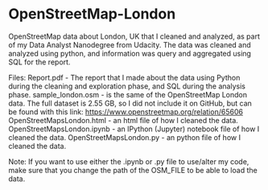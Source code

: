 # OpenStreetMap-London
OpenStreetMap data about London, UK that I cleaned and analyzed, as part of my Data Analyst Nanodegree from Udacity.
The data was cleaned and analyzed using python, and information was query and aggregated using SQL for the report.

Files:
Report.pdf - The report that I made about the data using Python during the cleaning and exploration phase, 
             and SQL during the analysis phase.
sample_london.osm - is the same of the OpenStreetMap London data. The full dataset is 2.55 GB,
                    so I did not include it on GitHub, but can be found with this link:
                    https://www.openstreetmap.org/relation/65606
OpenStreetMapsLondon.html - an html file of how I cleaned the data.
OpenStreetMapsLondon.ipynb - an IPython (Jupyter) notebook file of how I cleaned the data.
OpenStreetMapsLondon.py - an python file of how I cleaned the data.

Note: If you want to use either the .ipynb or .py file to use/alter my code,
      make sure that you change the path of the OSM_FILE to be able to load the data.

